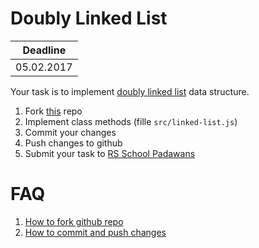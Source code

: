 # Doubly Linked List

| Deadline   |
|------------|
| 05.02.2017 |

Your task is to implement [doubly linked list](https://en.wikipedia.org/wiki/Doubly_linked_list) data structure.

1. Fork [this](https://github.com/rolling-scopes-school/priority-queue) repo
2. Implement class methods (fille `src/linked-list.js`)
3. Commit your changes
4. Push changes to github
5. Submit your task to [RS School Padawans](https://github.com/rolling-scopes/front-end-course/wiki/RS-School-Padawans)

# FAQ
1. [How to fork github repo](https://help.github.com/articles/fork-a-repo/)
2. [How to commit and push changes](https://help.github.com/articles/adding-a-file-to-a-repository-using-the-command-line/)
